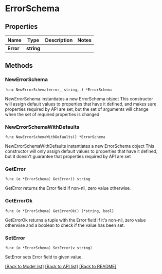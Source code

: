 # ErrorSchema

## Properties

Name | Type | Description | Notes
------------ | ------------- | ------------- | -------------
**Error** | **string** |  | 

## Methods

### NewErrorSchema

`func NewErrorSchema(error_ string, ) *ErrorSchema`

NewErrorSchema instantiates a new ErrorSchema object
This constructor will assign default values to properties that have it defined,
and makes sure properties required by API are set, but the set of arguments
will change when the set of required properties is changed

### NewErrorSchemaWithDefaults

`func NewErrorSchemaWithDefaults() *ErrorSchema`

NewErrorSchemaWithDefaults instantiates a new ErrorSchema object
This constructor will only assign default values to properties that have it defined,
but it doesn't guarantee that properties required by API are set

### GetError

`func (o *ErrorSchema) GetError() string`

GetError returns the Error field if non-nil, zero value otherwise.

### GetErrorOk

`func (o *ErrorSchema) GetErrorOk() (*string, bool)`

GetErrorOk returns a tuple with the Error field if it's non-nil, zero value otherwise
and a boolean to check if the value has been set.

### SetError

`func (o *ErrorSchema) SetError(v string)`

SetError sets Error field to given value.



[[Back to Model list]](../README.md#documentation-for-models) [[Back to API list]](../README.md#documentation-for-api-endpoints) [[Back to README]](../README.md)


